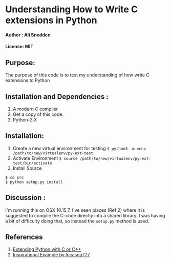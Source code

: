 # Understanding How to Write C extensions in Python
#### Author : Ali Snedden
#### License: MIT
## Purpose:
The purpose of this code is to test my understanding of how write C extensions to 
Python



## Installation and Dependencies :
1. A modern C compiler
2. Get a copy of this code.
3. Python-3.X


## Installation: 
1. Create a new virtual environment for testing
```$ python3 -m venv /path/to/new/virtualenv/py-ext-test```
2. Activate Environment 
```$ source /path/to/new/virtualenv/py-ext-test/bin/activate```
3. Install Source
```
$ cd src
$ python setup.py install
```

## Discussion : 
I'm running this on OSX 10.15.7. I've seen places (Ref 2) where it is suggested to
compile the C-code directly into a shared library. I was having a bit of difficulty
doing that, so instead the `setup.py` method is used.  


## References
1. [Extending Python with C or C++](https://docs.python.org/3/extending/extending.html)
2. [Inspirational Example by lucasea777](https://gist.github.com/lucasea777/8801440f6b622edd3553c8a7304bf94e)
